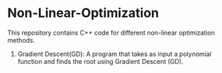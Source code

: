 # Non-Linear-Optimization

This repository contains C++ code for different non-linear optimization methods.

1. Gradient Descent(GD):
  A program that takes as input a polynomial function and finds the root using Gradient Descent (GD).

